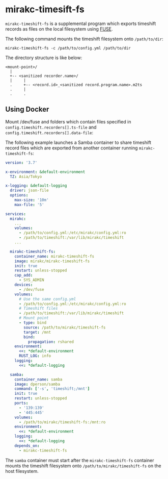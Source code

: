 # mirakc-timesift-fs

`mirakc-timeshift-fs` is a supplemental program which exports timeshift records
as files on the local filesystem using [FUSE].

The following command mounts the timeshift filesystem onto `/path/to/dir`:

```shell
mirakc-timeshift-fs -c /path/to/config.yml /path/to/dir
```

The directory structure is like below:

```
<mount-point>/
  |
  +-- <sanitized recorder.name>/
  |     |
  .     +-- <record.id>_<sanitized record.program.name>.m2ts
  .     |
  .     .
```

[FUSE]: https://en.wikipedia.org/wiki/Filesystem_in_Userspace

## Using Docker

Mount /dev/fuse and folders which contain files specified in
`config.timeshift.recorders[].ts-file` and `config.timeshift.recorders[].data-file`:

The following example launches a Samba container to share timeshift record files
which are exported from another container running `mirakc-timeshift-fs`:

```yaml
version: '3.7'

x-environment: &default-environment
  TZ: Asia/Tokyo

x-logging: &default-logging
  driver: json-file
  options:
    max-size: '10m'
    max-file: '5'

services:
  mirakc:
    ...
    volumes:
      - /path/to/config.yml:/etc/mirakc/config.yml:ro
      - /path/to/timeshift:/var/lib/mirakc/timeshift
    ...

  mirakc-timeshift-fs:
    container_name: mirakc-timeshift-fs
    image: mirakc/mirakc-timeshift-fs
    init: true
    restart: unless-stopped
    cap_add:
      - SYS_ADMIN
    devices:
      - /dev/fuse
    volumes:
      # Use the same config.yml
      - /path/to/config.yml:/etc/mirakc/config.yml:ro
      # Timeshift files
      - /path/to/timeshift:/var/lib/mirakc/timeshift
      # Mount point
      - type: bind
        source: /path/to/mirakc/timeshift-fs
        target: /mnt
        bind:
          propagation: rshared
    environment:
      <<: *default-environment
      RUST_LOG: info
    logging:
      <<: *default-logging

  samba:
    container_name: samba
    image: dperson/samba
    command: ['-s', 'timeshift;/mnt']
    init: true
    restart: unless-stopped
    ports:
      - '139:139'
      - '445:445'
    volumes:
      - /path/to/mirakc/timeshift-fs:/mnt:ro
    environment:
      <<: *default-environment
    logging:
      <<: *default-logging
    depends_on:
      - mirakc-timeshift-fs
```

The `samba` container must start after the `mirakc-timeshift-fs` container
mounts the timeshift filesystem onto `/path/to/mirakc/timeshift-fs` on the host
filesystem.
